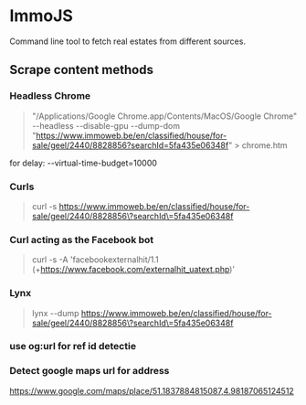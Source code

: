 # ImmoJS
Command line tool to fetch real estates from different sources.

## Scrape content methods

### Headless Chrome
>"/Applications/Google Chrome.app/Contents/MacOS/Google Chrome" --headless --disable-gpu --dump-dom "https://www.immoweb.be/en/classified/house/for-sale/geel/2440/8828856?searchId=5fa435e06348f" > chrome.htm

 for delay:
 --virtual-time-budget=10000

### Curls
>curl -s https://www.immoweb.be/en/classified/house/for-sale/geel/2440/8828856\?searchId\=5fa435e06348f

### Curl acting as the Facebook bot
>curl -s -A 'facebookexternalhit/1.1 (+https://www.facebook.com/externalhit_uatext.php)'

### Lynx
>lynx --dump https://www.immoweb.be/en/classified/house/for-sale/geel/2440/8828856\?searchId\=5fa435e06348f




### use og:url for ref id detectie

### Detect google maps url for address
https://www.google.com/maps/place/51.1837884815087,4.98187065124512

